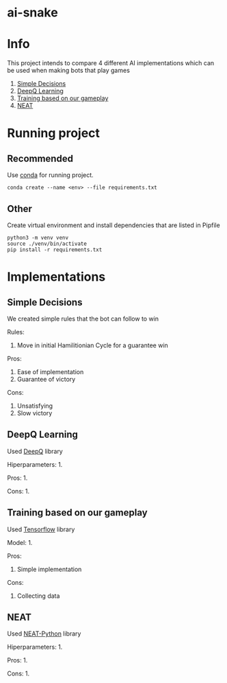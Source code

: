 # ai-snake

# Info

This project intends to compare 4 different AI implementations 
which can be used when making bots that play games

1. [Simple Decisions](#simple-decisions)
2. [DeepQ Learning](#deepq-learning)
3. [Training based on our gameplay](#training-based-on-our-gameplay)
4. [NEAT](#neat)

# Running project

## Recommended

Use [conda](https://docs.conda.io/en/latest/) for running project.

```
conda create --name <env> --file requirements.txt
```

## Other

Create virtual environment and install dependencies that are listed in Pipfile

```
python3 -m venv venv
source ./venv/bin/activate
pip install -r requirements.txt
```

# Implementations

## Simple Decisions

We created simple rules that the 
bot can follow to win

Rules:
1. Move in initial Hamilitionian Cycle for a guarantee win

Pros:
1. Ease of implementation
2. Guarantee of victory

Cons:
1. Unsatisfying
2. Slow victory

## DeepQ Learning

Used [DeepQ]("https://pypi.org/project/DeepQ/") library

Hiperparameters:
1.

Pros:
1.

Cons:
1.

## Training based on our gameplay

Used [Tensorflow]("https://www.tensorflow.org") library

Model:
1.

Pros:
1. Simple implementation

Cons:
1. Collecting data

## NEAT

Used [NEAT-Python]("https://neat-python.readthedocs.io/en/latest/config_file.html") library

Hiperparameters:
1.

Pros:
1.

Cons:
1.
